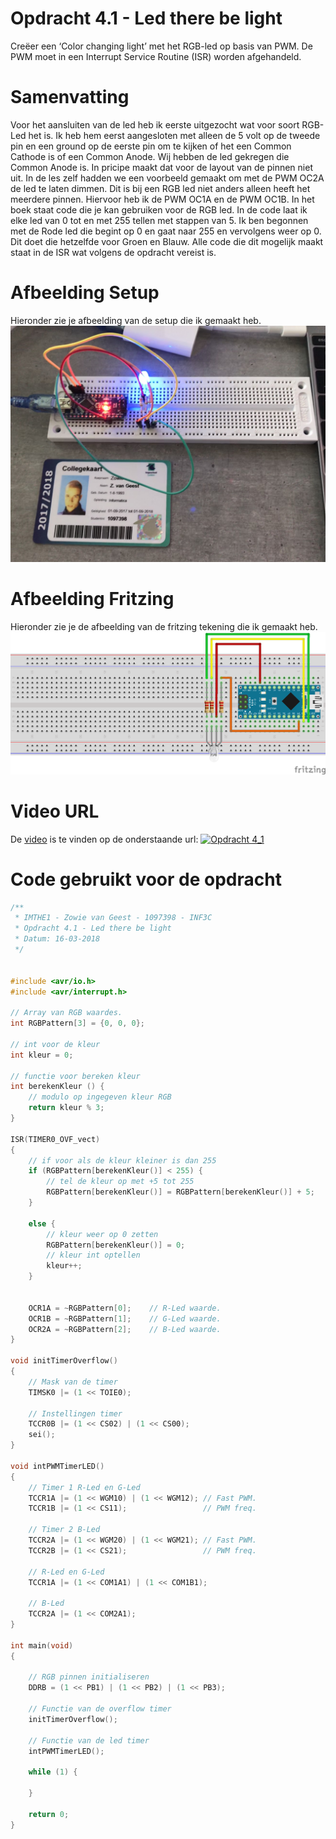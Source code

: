 # Opdracht 4.1 - Led there be light

Creëer een ‘Color changing light’ met het RGB-led op basis van PWM. De PWM moet in een Interrupt Service Routine (ISR) worden afgehandeld.

# Samenvatting

Voor het aansluiten van de led heb ik eerste uitgezocht wat voor soort RGB- Led het is. Ik heb hem eerst aangesloten met alleen de 5 volt op de tweede pin en een ground op de eerste pin om te kijken of het een Common Cathode is of een Common Anode. Wij hebben de led gekregen die Common Anode is. In pricipe maakt dat voor de layout van de pinnen niet uit. 
In de les zelf hadden we een voorbeeld gemaakt om met de PWM OC2A de led te laten dimmen. Dit is bij een RGB led niet anders alleen heeft het meerdere pinnen. Hiervoor heb ik de PWM OC1A en de PWM OC1B. In het boek staat code die je kan gebruiken voor de RGB led.
In de code laat ik elke led van 0 tot en met 255 tellen met stappen van 5. Ik ben begonnen met de Rode led die begint op 0 en gaat naar 255 en vervolgens weer op 0. Dit doet die hetzelfde voor Groen en Blauw. Alle code die dit mogelijk maakt staat in de ISR wat volgens de opdracht vereist is. 

# Afbeelding Setup

Hieronder zie je afbeelding van de setup die ik gemaakt heb.
[![Opdracht 4.1 - Setup](https://github.com/zowie93/IMTHE1/blob/master/opdrachten/opdracht_4_1/assets/img/opdracht4_1_setup.JPG?raw=true)](https://github.com/zowie93/IMTHE1/blob/master/opdrachten/opdracht_4_1/assets/img/opdracht4_1_setup.JPG?raw=true)

# Afbeelding Fritzing

Hieronder zie je de afbeelding van de fritzing tekening die ik gemaakt heb.
[![Opdracht 4.1 - Fritzing](https://github.com/zowie93/IMTHE1/blob/master/opdrachten/opdracht_4_1/assets/img/opdracht4_1_fritzing_bb.png?raw=true)](https://github.com/zowie93/IMTHE1/blob/master/opdrachten/opdracht_4_1/assets/img/opdracht4_1_fritzing_bb.png?raw=true)

# Video URL

De [video][video] is te vinden op de onderstaande url:
[![Opdracht 4_1](https://img.youtube.com/vi/l-dhi2N9c1I/maxresdefault.jpg)](https://youtu.be/l-dhi2N9c1I)

# Code gebruikt voor de opdracht

```c
/**
 * IMTHE1 - Zowie van Geest - 1097398 - INF3C
 * Opdracht 4.1 - Led there be light
 * Datum: 16-03-2018
 */


#include <avr/io.h>
#include <avr/interrupt.h>

// Array van RGB waardes.
int RGBPattern[3] = {0, 0, 0};

// int voor de kleur
int kleur = 0;

// functie voor bereken kleur
int berekenKleur () {
    // modulo op ingegeven kleur RGB
    return kleur % 3;
}

ISR(TIMER0_OVF_vect)
{
    // if voor als de kleur kleiner is dan 255
    if (RGBPattern[berekenKleur()] < 255) {
        // tel de kleur op met +5 tot 255
        RGBPattern[berekenKleur()] = RGBPattern[berekenKleur()] + 5;
    }

    else {
        // kleur weer op 0 zetten
        RGBPattern[berekenKleur()] = 0;
        // kleur int optellen 
        kleur++;
    }


    OCR1A = ~RGBPattern[0];    // R-Led waarde.
    OCR1B = ~RGBPattern[1];    // G-Led waarde.
    OCR2A = ~RGBPattern[2];    // B-Led waarde.
}

void initTimerOverflow()
{
    // Mask van de timer
    TIMSK0 |= (1 << TOIE0);

    // Instellingen timer
    TCCR0B |= (1 << CS02) | (1 << CS00);
    sei();
}

void intPWMTimerLED()
{
    // Timer 1 R-Led en G-Led
    TCCR1A |= (1 << WGM10) | (1 << WGM12); // Fast PWM.
    TCCR1B |= (1 << CS11);                 // PWM freq.

    // Timer 2 B-Led
    TCCR2A |= (1 << WGM20) | (1 << WGM21); // Fast PWM.
    TCCR2B |= (1 << CS21);                 // PWM freq.

    // R-Led en G-Led
    TCCR1A |= (1 << COM1A1) | (1 << COM1B1);

    // B-Led
    TCCR2A |= (1 << COM2A1);
}

int main(void)
{

    // RGB pinnen initialiseren
    DDRB = (1 << PB1) | (1 << PB2) | (1 << PB3);

    // Functie van de overflow timer
    initTimerOverflow();

    // Functie van de led timer
    intPWMTimerLED();

    while (1) {
        
    }

    return 0;
}
```

[video]: https://youtu.be/l-dhi2N9c1I